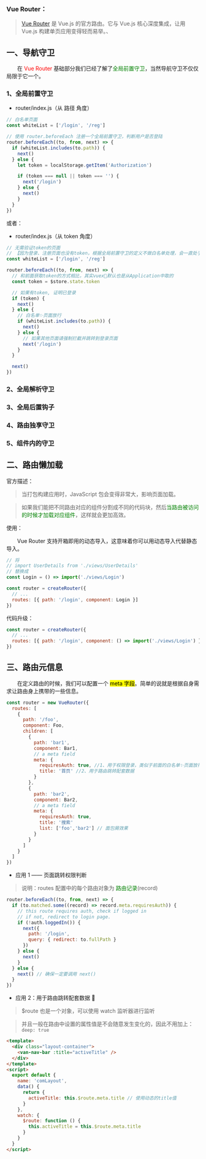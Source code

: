 ### Vue Router：

> [Vue Router](https://v3.router.vuejs.org/zh/) 是 Vue.js 的官方路由。它与 Vue.js 核心深度集成，让用 Vue.js 构建单页应用变得轻而易举。、

## 一、导航守卫

&emsp;&emsp;在 <span style="color:red">Vue Router</span> 基础部分我们已经了解了<span style="color:green">全局前置守卫</span>，当然导航守卫不仅仅局限于它一个。

### 1、全局前置守卫

- router/index.js（从 路径 角度）

```js
// 白名单页面
const whiteList = ['/login', '/reg']

// 使用 router.beforeEach 注册一个全局前置守卫，判断用户是否登陆
router.beforeEach((to, from, next) => {
  if (whiteList.includes(to.path)) {
    next()
  } else {
    let token = localStorage.getItem('Authorization')

    if (token === null || token === '') {
      next('/login')
    } else {
      next()
    }
  }
})
```

或者：

- router/index.js（从 token 角度）

```js
// 无需验证token的页面
// 【因为登录、注册页面也没有token，根据全局前置守卫的定义不做白名单处理，会一直处于跳转——触发——跳转循环中】
const whiteList = ['/login', '/reg']

router.beforeEach((to, from, next) => {
  // 和前面获取token的方式相比，其实vuex🚩默认也是从Application中取的
  const token = $store.state.token

  // 如果有token, 证明已登录
  if (token) {
    next()
  } else {
    // 白名单✨页面放行
    if (whiteList.includes(to.path)) {
      next()
    } else {
      // 如果其他页面请强制拦截并跳转到登录页面
      next('/login')
    }
  }

  next()
})
```

### 2、全局解析守卫

### 3、全局后置钩子

### 4、路由独享守卫

### 5、组件内的守卫

## 二、路由懒加载

官方描述：

> 当打包构建应用时，JavaScript 包会变得非常大，影响页面加载。

> 如果我们能把不同路由对应的组件分割成不同的代码块，然后<span style="color:green">当路由被访问的时候才加载对应组件</span>，这样就会更加高效。

使用：

&emsp;&emsp;Vue Router 支持开箱即用的动态导入，这意味着你可以用动态导入代替静态导入。

```js
// 将
// import UserDetails from './views/UserDetails'
// 替换成
const Login = () => import('./views/Login')

const router = createRouter({
  // ...
  routes: [{ path: '/login', component: Login }]
})
```

代码升级：

```js
const router = createRouter({
  // ...
  routes: [{ path: '/login', component: () => import('./views/Login') }]
})
```

## 三、路由元信息

&emsp;&emsp;在定义路由的时候，我们可以配置一个 <span style="background-color:yellow;color:black">meta 字段</span>。简单的说就是根据自身需求让路由身上携带的一些信息。

```js
const router = new VueRouter({
  routes: [
    {
      path: '/foo',
      component: Foo,
      children: [
        {
          path: 'bar1',
          component: Bar1,
          // a meta field
          meta: {
            requiresAuth: true, //1、用于权限登录，类似于前面的白名单✨页面放行
            title: '首页' //2、用于路由跳转配套数据
          }
        },
        {
          path: 'bar2',
          component: Bar2,
          // a meta field
          meta: {
            requiresAuth: true,
            title: '搜索'
            list: ['foo','bar2'] // 面包屑效果
          }
        }
      ]
    }
  ]
})
```

- 应用 1 —— 页面跳转权限判断

> 说明：routes 配置中的每个路由对象为 <span style="color: green">路由记录</span>(record)

```js
router.beforeEach((to, from, next) => {
  if (to.matched.some((record) => record.meta.requiresAuth)) {
    // this route requires auth, check if logged in
    // if not, redirect to login page.
    if (!auth.loggedIn()) {
      next({
        path: '/login',
        query: { redirect: to.fullPath }
      })
    } else {
      next()
    }
  } else {
    next() // 确保一定要调用 next()
  }
})
```

- 应用 2：用于路由跳转配套数据 🍗

> $route 也是一个对象，可以使用 watch 监听器进行监听

> 并且一般在路由中设置的属性值是不会随意发生变化的，因此不用加上：`deep: true`

```html
<template>
  <div class="layout-container">
    <van-nav-bar :title="activeTitle" />
  </div>
</template>
<script>
  export default {
    name: 'comLayout',
    data() {
      return {
        activeTitle: this.$route.meta.title // 使用动态的title值
      }
    },
    watch: {
      $route: function () {
        this.activeTitle = this.$route.meta.title
      }
    }
  }
</script>
```
